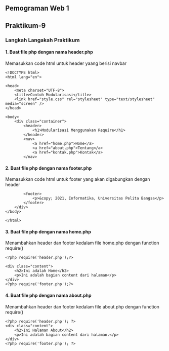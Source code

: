 ## Pemograman Web 1

## Praktikum-9

### Langkah Langakah Praktikum

#### 1. Buat file php dengan nama <b>header.php</b>
Memasukkan code html untuk header yaang berisi navbar
```
<!DOCTYPE html>
<html lang="en">

<head>
    <meta charset="UTF-8">
    <title>Contoh Modularisasi</title>
    <link href="style.css" rel="stylesheet" type="text/stylesheet" media="screen" />
</head>

<body>
    <div class="container">
        <header>
            <h1>Modularisasi Menggunakan Require</h1>
        </header>
        <nav>
            <a href="home.php">Home</a>
            <a href="about.php">Tentang</a>
            <a href="kontak.php">Kontak</a>
        </nav>
```

#### 2. Buat file php dengan nama <b>footer.php</b>
Memasukkan code html untuk footer yang akan digabungkan dengan header
```
        <footer>
            <p>&copy; 2021, Informatika, Universitas Pelita Bangsa</p>
        </footer>
    </div>
</body>

</html>
```

#### 3. Buat file php dengan nama <b>home.php</b>
Menambahkan header dan footer kedalam file home.php dengan function require()
```
<?php require('header.php');?>

<div class="content">
    <h2>Ini adalah Home</h2>
    <p>Ini adalah bagian content dari halaman</p>
</div>
<?php require('footer.php');?>
``` 

#### 4. Buat file php dengan nama <b>about.php</b>
Menambahkan header dan footer kedalam file about.php dengan function require()
```
<?php require('header.php'); ?>
<div class="content">
    <h2>Ini Halaman About</h2>
    <p>Ini adalah bagian content dari halaman.</p>
</div>
<?php require('footer.php'); ?>
```
